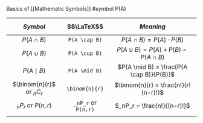 Basics of [[Mathematic Symbols]]
#symbol
P(A)

|        $$Symbol$$         |     $$\LaTeX$$      |                $$Meaning$$                |
| :-----------------------: | :-----------------: | :---------------------------------------: |
|       $P(A \cap B)$       |    `P(A \cap B)`    |      $P(A \cap B) = P(A)\cdot P(B)$       |
|       $P(A \cup B)$       |    `P(A \cup B)`    | $P(A \cup B) = P(A) + P(B) - P(A \cap B)$ |
|       $P(A \mid B)$       |    `P(A \mid B)`    | $P(A \mid B) = \frac{P(A \cap B)}{P(B)}$  |
| $\binom{n}{r}$ or $_nC_r$ |   `\binom{n}{r}`    |   $\binom{n}{r} = \frac{n!}{r!(n-r)!}$    |
|    $_nP_r$ or $P(n,r)$    | `_nP_r` or `P(n,r)` |        $_nP_r = \frac{n!}{(n-r)!}$        |
|                           |                     |                                           |
